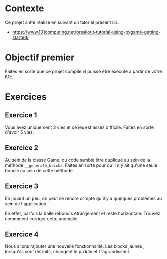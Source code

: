 # Contexte

Ce projet a été réalisé en suivant un tutoriel présent ici : 
 - https://www.101computing.net/breakout-tutorial-using-pygame-getting-started/

# Objectif premier
Faites en sorte que ce projet compile et puisse être executé à partir de
 votre IDE.

# Exercices
## Exercice 1
Vous avez uniquement 3 vies et ce jeu est assez difficile. 
Faites en sorte d'avoir 5 vies.

## Exercice 2
Au sein de la classe Game, du code semble être dupliqué au sein de la méthode
 `__generate_bricks`.
 Faites en sorte pour qu'il n'y ait qu'une seule boucle au sein de cette
  méthode
  
## Exercice 3

En jouant un peu, on peut se rendre compte qu'il y a quelques problèmes au
 sein de l'application. 
 
 En effet, parfois la balle rebondis étrangement et reste horizontale.
 Trouvez commment corriger cette anomalie. 
 
## Exercice 4

Nous allons rajouter une nouvelle fonctionnalité.
Les blocks jaunes , lorsqu'ils sont détruits, changent le paddle et l
'agrandissent.